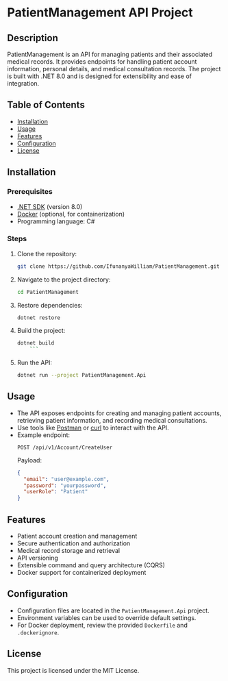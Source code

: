 # PatientManagement API Project

## Description

PatientManagement is an API for managing patients and their associated medical records. It provides endpoints for handling patient account information, personal details, and medical consultation records. The project is built with .NET 8.0 and is designed for extensibility and ease of integration.

## Table of Contents

- [Installation](#installation)
- [Usage](#usage)
- [Features](#features)
- [Configuration](#configuration)
- [License](#license)

## Installation

### Prerequisites

- [.NET SDK](https://dotnet.microsoft.com/download) (version 8.0)
- [Docker](https://www.docker.com/) (optional, for containerization)
- Programming language: C#

### Steps

1. Clone the repository:
    ```bash
    git clone https://github.com/IfunanyaWilliam/PatientManagement.git
    ```
2. Navigate to the project directory:
    ```bash
    cd PatientManagement
    ```
3. Restore dependencies:
    ```bash
    dotnet restore
    ```
4. Build the project:
    ```bash
    dotnet build
        ```
5. Run the API:
    ```bash
    dotnet run --project PatientManagement.Api
    ```

## Usage

- The API exposes endpoints for creating and managing patient accounts, retrieving patient information, and recording medical consultations.
- Use tools like [Postman](https://www.postman.com/) or [curl](https://curl.se/) to interact with the API.
- Example endpoint:
    ```
    POST /api/v1/Account/CreateUser
    ```
    Payload:
    ```json
    {
      "email": "user@example.com",
      "password": "yourpassword",
      "userRole": "Patient"
    }
    ```

## Features

- Patient account creation and management
- Secure authentication and authorization
- Medical record storage and retrieval
- API versioning
- Extensible command and query architecture (CQRS)
- Docker support for containerized deployment

## Configuration

- Configuration files are located in the `PatientManagement.Api` project.
- Environment variables can be used to override default settings.
- For Docker deployment, review the provided `Dockerfile` and `.dockerignore`.

## License

This project is licensed under the MIT License. 